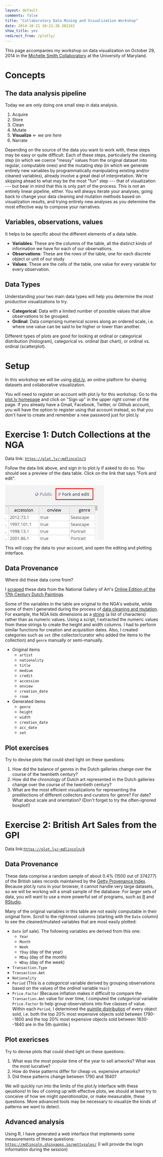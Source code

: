 ```yaml
---
layout: default
comments: false
title: "Collaboratory Data Mining and Visualization Workshop"
date: 2014-10-21 10:21:38.381241
show_title: yes
redirect_from: /plotly/
---
```


<aside>This page accompanies my workshop on data visualization on October 29, 2014 in the <a href="http://michellesmithcollaboratory.umd.edu/event/data-mining-and-visualization-workshop-matthew-lincoln">Michelle Smith Collaboratory</a> at the University of Maryland.</aside>

# Concepts

## The data analysis pipeline

Today we are only doing one small step in data analysis.

1. Acquire
2. Store
2. Clean
3. Mutate
3. **Visualize** <- *we are here*
4. Narrate

Depending on the source of the data you want to work with, these steps may be easy or quite difficult.
Each of these steps, particularly the cleaning step (in which we coerce "messy" values from the original dataset into regular, computable ones) and the mutating step (in which we generate entirely new variables by programmatically manipulating existing and/or cleaned variables), already involve a great deal of interpretation.
We're skipping ahead to what may be the most "fun" step --- that of visualization --- but bear in mind that this is only part of the process.
This is not an entirely linear pipeline, either.
You will always iterate your analyses, going back to change your data cleaning and mutation methods based on visualization results, and trying entirely new analyses as you determine the most effective way to compose your narratives.

## Variables, observations, values

It helps to be specific about the different elements of a data table.

- **Variables**: These are the columns of the table, all the distinct kinds of information we have for each of our observations.
- **Observations**: These are the rows of the table, one for each discrete object or unit of our study
- **Values**: These are the cells of the table, one value for every variable for every observation.

## Data Types

Understanding your two main data types will help you determine the most productive visualizations to try.

- **Categorical**: Data with a limited number of possible values that allow observations to be grouped.
- **Ordinal**: Data comprising numerical scores along an ordered scale, i.e. where one value can be said to be higher or lower than another.

Different types of plots are good for looking at ordinal or categorical distribution (histogram), categorical vs. ordinal (bar chart), or ordinal vs. ordinal (scatterplot).

# Setup

[plot.ly]: http://plot.ly

In this workshop we will be using [plot.ly], an online platform for sharing datasets and collaborative visualization.

You will need to register an account with plot.ly for this workshop.
Go to the [plot.ly homepage][plot.ly] and click on "Sign up" in the upper right corner of the page.
If you already have a Gmail, Facebook, Twitter, or Github account, you will have the option to register using that account instead, so that you don't have to create and remember a new password just for plot.ly.

# Exercise 1: Dutch Collections at the NGA

Data link: [`https://plot.ly/~mdlincoln/3`](https://plot.ly/~mdlincoln/3)

Follow the data link above, and sign in to plot.ly if asked to do so.
You should see a preview of the data table.
Click on the link that says "Fork and edit".

![Fork and edit button in plot.ly](/assets/images-display/plotly_fork.png)

This will copy the data to your account, and open the editing and plotting interface.

## Data Provenance

Where did these data come from?

I [scraped](http://en.wikipedia.org/wiki/Web_scraping) these data from the National Gallery of Art's [Online Edition of the 17th Century Dutch Paintings](http://www.nga.gov/content/ngaweb/research/online-editions/17th-century-dutch-paintings.html).

Some of the variables in the table are original to the NGA's website, while some of them I generated during the process of [data cleaning and mutation](http://en.wikipedia.org/wiki/Data_cleansing).
For example, the NGA lists dimensions as a [string](http://en.wikipedia.org/wiki/String_(computer_science)) (a list of characters) rather than as numeric values.
Using a script, I extracted the numeric values from these strings to create the height and width columns.
I had to perform similar functions for creation and acquisition dates.
Also, I created categories such as `set` (the collector/curator who added the items to the collection) and `genre` manually or semi-manually.

- Original items
    - `artist`
    - `nationality`
    - `title`
    - `medium`
    - `credit`
    - `accession`
    - `onview`
    - `creation_date`
    - `room`
- Generated items
    - `genre`
    - `height`
    - `width`
    - `creation_date`
    - `acc_date`
    - `set`


## Plot exercises

Try to devise plots that could shed light on these questions:

1. How did the balance of genres in the Dutch galleries change over the course of the twentieth century?
2. How did the chronology of Dutch art represented in the Dutch galleries change over the course of the twentieth century?
3. What are the most efficient visualizations for representing the predilections of different collectors and curators for genre? For date? What about scale and orientation? (Don't forget to try the often-ignored boxplot!)

# Exercise 2: British Art Sales from the GPI

Data link:[`https://plot.ly/~mdlincoln/8`](https://plot.ly/~mdlincoln/8)

## Data Provenance

These data comprise a random sample of about 0.4% (1500 out of 374277) of the British sales records maintained by the [Getty Provenance Index](http://www.getty.edu/research/tools/provenance/index.html).
Because plot.ly runs in your browser, it cannot handle very large datasets, so we will be working will a small sample of the database.
For larger sets of data, you will want to use a more powerful set of programs, such as [R](http://www.r-project.org/) and [RStudio](http://www.rstudio.com/).

Many of the original variables in this table are not easily computable in their original form.
Scroll to the rightmost columns (starting with the `Date` column) to see the cleaned/mutated variables that are most easily plotted:

- `Date` (of sale). The following variables are derived from this one:
    - `Year`
    - `Month`
    - `Week`
    - `YDay` (day of the year)
    - `MDay` (day of the month)
    - `WDay` (day of the week)
- `Transaction.Type`
- `Transaction.Amt`
- `Nationality`
- `Period` (This is a *categorical* variable derived by grouping observations based on the values of the *ordinal* variable `Year`)
- `Price.Factor` (Because inflation makes it difficult to compare the `Transaction.Amt` value for over time, I computed the *categorical* variable `Price.Factor` to help group observations into five classes of value. Within each `Period`, I determined the [quintile distribution](http://en.wiktionary.org/wiki/quintile) of every object sold, i.e. both the top 20% most expensive objects sold between 1790--1800 and the top 20% most expensive objects sold between 1830--1840 are in the 5th quintile.)

## Plot exericses

Try to devise plots that could shed light on these questions:

1. What was the most popular time of the year to sell artworks? What was the most lucrative?
2. How do these patterns differ for cheap vs. expensive artworks?
2. Did these patterns change between 1790 and 1840?

We will quickly run into the limits of the plot.ly interface with these qeustions!
In lieu of coming up with effective plots, we should at least try to conceive of how we might *operationalize*, or make measurable, these questions.
More advanced tools may be necessary to visualize the kinds of patterns we want to detect.

## Advanced analysis

Using R, I have generated a web interface that implements some measurements of these questions: [`https://mdlincoln.shinyapps.io/gettysales/`](https://mdlincoln.shinyapps.io/gettysales/) (I will provide the login information during the session)

